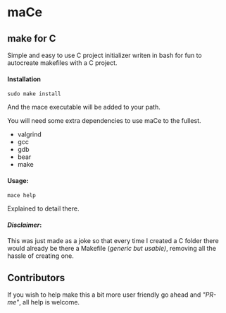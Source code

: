 # maCe
## make for C

Simple and easy to use C project initializer writen in 
bash for fun to autocreate makefiles with a C project.

#### Installation
```
sudo make install
```
And the mace executable will be added to your path.

You will need some extra dependencies to use maCe to the fullest.
- valgrind
- gcc
- gdb 
- bear 
- make

#### Usage:
```
mace help
```
Explained to detail there.


#### *Disclaimer*:
This was just made as a joke so that every time I created a C folder there would already be there a Makefile (*generic but usable)*, removing all the hassle of creating one.

## Contributors
If you wish to help make this a bit more user friendly go ahead and *"PR-me"*, all help is welcome.